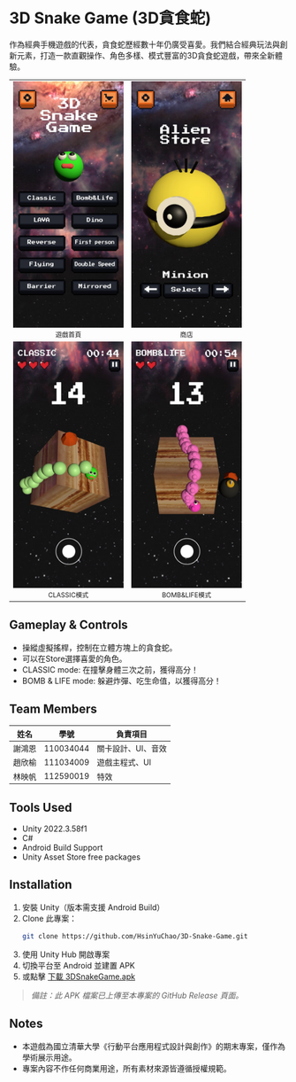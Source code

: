 # 3D Snake Game (3D貪食蛇)

作為經典手機遊戲的代表，貪食蛇歷經數十年仍廣受喜愛。我們結合經典玩法與創新元素，打造一款直觀操作、角色多樣、模式豐富的3D貪食蛇遊戲，帶來全新體驗。
<table>
  <tr>
    <td align="center">
      <img src="images/gamescreen1.jpg" width="200"><br>
      <small>遊戲首頁</small>
    </td>
    <td align="center">
      <img src="images/gamescreen4.jpg" width="200"><br>
      <small>商店</small>
    </td>
  </tr>
  <tr>
    <td align="center">
      <img src="images/gamescreen2.jpg" width="200"><br>
      <small>CLASSIC模式</small>
    </td>
    <td align="center">
      <img src="images/gamescreen3.jpg" width="200"><br>
      <small>BOMB&LIFE模式</small>
    </td>
  </tr>
</table>

## Gameplay & Controls
- 操縱虛擬搖桿，控制在立體方塊上的貪食蛇。
- 可以在Store選擇喜愛的角色。
- CLASSIC mode: 在撞擊身體三次之前，獲得高分！
- BOMB & LIFE mode: 躲避炸彈、吃生命值，以獲得高分！  
  
  
## Team Members

| 姓名 | 學號 | 負責項目 |
|------|------|----------|
| 謝鴻恩 | 110034044 | 關卡設計、UI、音效|
| 趙欣榆 | 111034009 | 遊戲主程式、UI |
| 林映帆 | 112590019 | 特效 |  
  

## Tools Used
- Unity 2022.3.58f1  
- C#  
- Android Build Support  
- Unity Asset Store free packages  
  

## Installation
1. 安裝 Unity（版本需支援 Android Build）
1. Clone 此專案：
   ```bash
   git clone https://github.com/HsinYuChao/3D-Snake-Game.git
1. 使用 Unity Hub 開啟專案
1. 切換平台至 Android 並建置 APK
1. 或點擊 [下載 3DSnakeGame.apk](https://github.com/HsinYuChao/3D-Snake-Game/releases/download/v1.0/3DSnakeGameApp.apk)
> *備註：此 APK 檔案已上傳至本專案的 GitHub Release 頁面。*

## Notes
- 本遊戲為國立清華大學《行動平台應用程式設計與創作》的期末專案，僅作為學術展示用途。
- 專案內容不作任何商業用途，所有素材來源皆遵循授權規範。